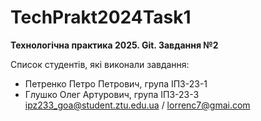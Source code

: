 # TechPrakt2024Task1
**Технологічна практика 2025. Git. Завдання №2**

Список студентів, які виконали завдання:
* Петренко Петро Петрович, група ІПЗ-23-1
* Глушко Олег Артурович, група ІПЗ-23-3 ipz233_goa@student.ztu.edu.ua / lorrenc7@gmai.com
